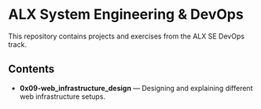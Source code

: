# ALX System Engineering & DevOps

This repository contains projects and exercises from the ALX SE DevOps track.

## Contents
- **0x09-web_infrastructure_design** — Designing and explaining different web infrastructure setups.
